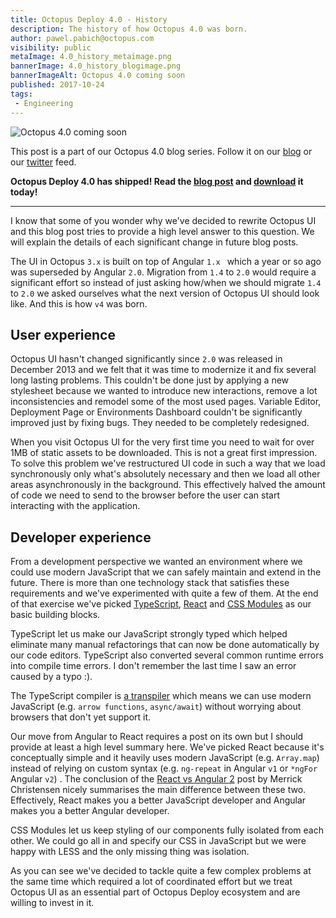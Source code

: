 ```yaml
---
title: Octopus Deploy 4.0 - History
description: The history of how Octopus 4.0 was born.
author: pawel.pabich@octopus.com
visibility: public
metaImage: 4.0_history_metaimage.png
bannerImage: 4.0_history_blogimage.png
bannerImageAlt: Octopus 4.0 coming soon
published: 2017-10-24
tags:
 - Engineering
---
```


![Octopus 4.0 coming soon](4.0_history_blogimage.png)

This post is a part of our Octopus 4.0 blog series.  Follow it on our [blog](https://octopus.com/blog) or our [twitter](https://twitter.com/octopusdeploy) feed.

**Octopus Deploy 4.0 has shipped! Read the [blog post](/blog/2017-11/octopus-release-4-0.md) and [download](https://octopus.com/downloads) it today!**

---

I know that some of you wonder why we've decided to rewrite Octopus UI and this blog post tries to provide a high level answer to this question. We will explain the details of each significant change in future blog posts.

The UI in Octopus `3.x` is built on top of Angular `1.x ` which a year or so ago was superseded by Angular `2.0`. Migration from `1.4` to `2.0` would require a significant effort so instead of just asking how/when we should migrate `1.4` to `2.0` we asked ourselves what the next version of Octopus UI should look like. And this is how `v4` was born.

## User experience

Octopus UI hasn't changed significantly since `2.0` was released in December 2013 and we felt that it was time to modernize it and fix several long lasting problems. This couldn't be done just by applying a new stylesheet because we wanted to introduce new interactions, remove a lot inconsistencies and remodel some of the most used pages. Variable Editor, Deployment Page or Environments Dashboard couldn't be significantly improved just by fixing bugs. They needed to be completely redesigned.

When you visit Octopus UI for the very first time you need to wait for over 1MB of static assets to be downloaded. This is not a great first impression. To solve this problem we've restructured UI code in such a way that we load synchronously only what's absolutely necessary and then we load all other areas asynchronously in the background. This effectively halved the amount of code we need to send to the browser before the user can start interacting with the application.

## Developer experience

From a development perspective we wanted an environment where we could use modern JavaScript that we can safely maintain and extend in the future. There is more than one technology stack that satisfies these requirements and we've experimented with quite a few of them. At the end of that exercise we've picked [TypeScript](https://www.typescriptlang.org/), [React](https://reactjs.org/) and [CSS Modules](https://github.com/css-modules/css-modules) as our basic building blocks.

TypeScript let us make our JavaScript strongly typed which helped eliminate many manual refactorings that can now be done automatically by our code editors.  TypeScript also converted several common runtime errors into compile time errors. I don't remember the last time I saw an error caused by a typo :). 

The TypeScript compiler is [a transpiler](https://en.wikipedia.org/wiki/Source-to-source_compiler) which means we can use modern JavaScript (e.g. `arrow functions`, `async/await`) without worrying about browsers that don't yet support it. 

Our move from Angular to React requires a post on its own but I should provide at least a high level summary here. We've picked React because it's conceptually simple and it heavily uses modern JavaScript (e.g. `Array.map`) instead of relying on custom syntax (e.g. `ng-repeat`  in Angular `v1` or `*ngFor` Angular `v2`) .  The conclusion of the [React vs Angular 2](http://merrickchristensen.com/articles/react-vs-angular-2.html#my-conclusion) post by Merrick Christensen nicely summarises the main difference between these two. Effectively, React makes you a better JavaScript developer and Angular makes you a better Angular developer.

CSS Modules let us keep styling of our components fully isolated from each other. We could go all in and specify our CSS in JavaScript but we were happy with LESS and the only missing thing was isolation. 




As you can see we've decided to tackle quite a few complex problems at the same time which required a lot of coordinated effort but we treat Octopus UI as an essential part of Octopus Deploy ecosystem and are willing to invest in it. 